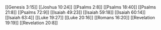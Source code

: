 [[Genesis 3:15]]
[[Joshua 10:24]]
[[Psalms 2:8]]
[[Psalms 18:40]]
[[Psalms 21:8]]
[[Psalms 72:9]]
[[Isaiah 49:23]]
[[Isaiah 59:18]]
[[Isaiah 60:14]]
[[Isaiah 63:4]]
[[Luke 19:27]]
[[Luke 20:16]]
[[Romans 16:20]]
[[Revelation 19:19]]
[[Revelation 20:8]]
